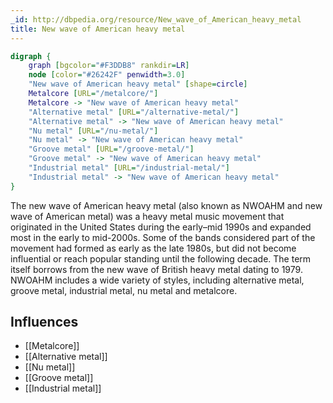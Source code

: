 ```yaml
---
_id: http://dbpedia.org/resource/New_wave_of_American_heavy_metal
title: New wave of American heavy metal
---
```


```dot
digraph {
	graph [bgcolor="#F3DDB8" rankdir=LR]
	node [color="#26242F" penwidth=3.0]
	"New wave of American heavy metal" [shape=circle]
	Metalcore [URL="/metalcore/"]
	Metalcore -> "New wave of American heavy metal"
	"Alternative metal" [URL="/alternative-metal/"]
	"Alternative metal" -> "New wave of American heavy metal"
	"Nu metal" [URL="/nu-metal/"]
	"Nu metal" -> "New wave of American heavy metal"
	"Groove metal" [URL="/groove-metal/"]
	"Groove metal" -> "New wave of American heavy metal"
	"Industrial metal" [URL="/industrial-metal/"]
	"Industrial metal" -> "New wave of American heavy metal"
}
```

The new wave of American heavy metal (also known as NWOAHM and new wave of American metal) was a heavy metal music movement that originated in the United States during the early–mid 1990s and expanded most in the early to mid-2000s. Some of the bands considered part of the movement had formed as early as the late 1980s, but did not become influential or reach popular standing until the following decade. The term itself borrows from the new wave of British heavy metal dating to 1979. NWOAHM includes a wide variety of styles, including alternative metal, groove metal, industrial metal, nu metal and metalcore.

## Influences
- [[Metalcore]]
- [[Alternative metal]]
- [[Nu metal]]
- [[Groove metal]]
- [[Industrial metal]]
